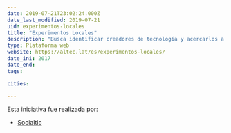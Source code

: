 ```yaml
---
date: 2019-07-21T23:02:24.000Z
date_last_modified: 2019-07-21
uid: experimentos-locales
title: "Experimentos Locales"
description: "Busca identificar creadores de tecnología y acercarlos a grupos cívicos, medios independientes y oganizaciones para que impacten socialmente."
type: Plataforma web
website: https://altec.lat/es/experimentos-locales/
date_ini: 2017
date_end: 
tags:

cities: 

---
```


Esta iniciativa fue realizada por:

- [Socialtic](/organizaciones/socialtic)

